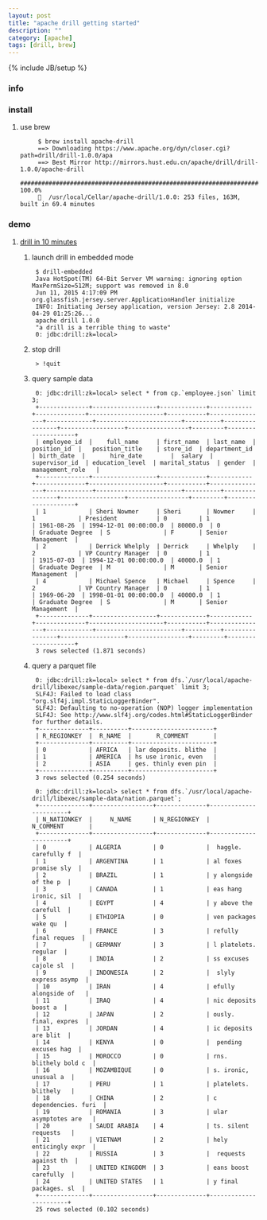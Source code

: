 ```yaml
---
layout: post
title: "apache drill getting started"
description: ""
category: [apache]
tags: [drill, brew]
---
```

{% include JB/setup %}


### info


### install

1. use brew

            $ brew install apache-drill
            ==> Downloading https://www.apache.org/dyn/closer.cgi?path=drill/drill-1.0.0/apa
            ==> Best Mirror http://mirrors.hust.edu.cn/apache/drill/drill-1.0.0/apache-drill
            ######################################################################## 100.0%
            🍺  /usr/local/Cellar/apache-drill/1.0.0: 253 files, 163M, built in 69.4 minutes

### demo

1. [drill in 10 minutes](https://drill.apache.org/docs/drill-in-10-minutes/)

    1. launch drill in embedded mode

            $ drill-embedded 
            Java HotSpot(TM) 64-Bit Server VM warning: ignoring option MaxPermSize=512M; support was removed in 8.0
            Jun 11, 2015 4:17:09 PM org.glassfish.jersey.server.ApplicationHandler initialize
            INFO: Initiating Jersey application, version Jersey: 2.8 2014-04-29 01:25:26...
            apache drill 1.0.0 
            "a drill is a terrible thing to waste"
            0: jdbc:drill:zk=local> 

    1. stop drill

            > !quit

    1. query sample data

            0: jdbc:drill:zk=local> select * from cp.`employee.json` limit 3;
            +--------------+------------------+-------------+------------+--------------+---------------------+-----------+----------------+-------------+------------------------+----------+----------------+------------------+-----------------+---------+--------------------+
            | employee_id  |    full_name     | first_name  | last_name  | position_id  |   position_title    | store_id  | department_id  | birth_date  |       hire_date        |  salary  | supervisor_id  | education_level  | marital_status  | gender  |  management_role   |
            +--------------+------------------+-------------+------------+--------------+---------------------+-----------+----------------+-------------+------------------------+----------+----------------+------------------+-----------------+---------+--------------------+
            | 1            | Sheri Nowmer     | Sheri       | Nowmer     | 1            | President           | 0         | 1              | 1961-08-26  | 1994-12-01 00:00:00.0  | 80000.0  | 0              | Graduate Degree  | S               | F       | Senior Management  |
            | 2            | Derrick Whelply  | Derrick     | Whelply    | 2            | VP Country Manager  | 0         | 1              | 1915-07-03  | 1994-12-01 00:00:00.0  | 40000.0  | 1              | Graduate Degree  | M               | M       | Senior Management  |
            | 4            | Michael Spence   | Michael     | Spence     | 2            | VP Country Manager  | 0         | 1              | 1969-06-20  | 1998-01-01 00:00:00.0  | 40000.0  | 1              | Graduate Degree  | S               | M       | Senior Management  |
            +--------------+------------------+-------------+------------+--------------+---------------------+-----------+----------------+-------------+------------------------+----------+----------------+------------------+-----------------+---------+--------------------+
            3 rows selected (1.871 seconds)

    1. query a parquet file

            0: jdbc:drill:zk=local> select * from dfs.`/usr/local/apache-drill/libexec/sample-data/region.parquet` limit 3;
            SLF4J: Failed to load class "org.slf4j.impl.StaticLoggerBinder".
            SLF4J: Defaulting to no-operation (NOP) logger implementation
            SLF4J: See http://www.slf4j.org/codes.html#StaticLoggerBinder for further details.
            +--------------+----------+-----------------------+
            | R_REGIONKEY  |  R_NAME  |       R_COMMENT       |
            +--------------+----------+-----------------------+
            | 0            | AFRICA   | lar deposits. blithe  |
            | 1            | AMERICA  | hs use ironic, even   |
            | 2            | ASIA     | ges. thinly even pin  |
            +--------------+----------+-----------------------+
            3 rows selected (0.254 seconds)

            0: jdbc:drill:zk=local> select * from dfs.`/usr/local/apache-drill/libexec/sample-data/nation.parquet`;
            +--------------+-----------------+--------------+-----------------------+
            | N_NATIONKEY  |     N_NAME      | N_REGIONKEY  |       N_COMMENT       |
            +--------------+-----------------+--------------+-----------------------+
            | 0            | ALGERIA         | 0            |  haggle. carefully f  |
            | 1            | ARGENTINA       | 1            | al foxes promise sly  |
            | 2            | BRAZIL          | 1            | y alongside of the p  |
            | 3            | CANADA          | 1            | eas hang ironic, sil  |
            | 4            | EGYPT           | 4            | y above the carefull  |
            | 5            | ETHIOPIA        | 0            | ven packages wake qu  |
            | 6            | FRANCE          | 3            | refully final reques  |
            | 7            | GERMANY         | 3            | l platelets. regular  |
            | 8            | INDIA           | 2            | ss excuses cajole sl  |
            | 9            | INDONESIA       | 2            |  slyly express asymp  |
            | 10           | IRAN            | 4            | efully alongside of   |
            | 11           | IRAQ            | 4            | nic deposits boost a  |
            | 12           | JAPAN           | 2            | ously. final, expres  |
            | 13           | JORDAN          | 4            | ic deposits are blit  |
            | 14           | KENYA           | 0            |  pending excuses hag  |
            | 15           | MOROCCO         | 0            | rns. blithely bold c  |
            | 16           | MOZAMBIQUE      | 0            | s. ironic, unusual a  |
            | 17           | PERU            | 1            | platelets. blithely   |
            | 18           | CHINA           | 2            | c dependencies. furi  |
            | 19           | ROMANIA         | 3            | ular asymptotes are   |
            | 20           | SAUDI ARABIA    | 4            | ts. silent requests   |
            | 21           | VIETNAM         | 2            | hely enticingly expr  |
            | 22           | RUSSIA          | 3            |  requests against th  |
            | 23           | UNITED KINGDOM  | 3            | eans boost carefully  |
            | 24           | UNITED STATES   | 1            | y final packages. sl  |
            +--------------+-----------------+--------------+-----------------------+
            25 rows selected (0.102 seconds)

